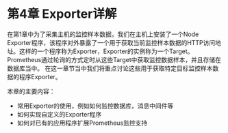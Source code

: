 # 第4章 Exporter详解

在第1章中为了采集主机的监控样本数据，我们在主机上安装了一个Node Exporter程序，该程序对外暴露了一个用于获取当前监控样本数据的HTTP访问地址。这样的一个程序称为Exporter，Exporter的实例称为一个Target。Prometheus通过轮询的方式定时从这些Target中获取监控数据样本，并且存储在数据库当中。 在这一章节当中我们将重点讨论这些用于获取特定目标监控样本数据的程序Exporter。

本章的主要内容：

* 常用Exporter的使用，例如如何监控数据库，消息中间件等
* 如何实现自定义的Exporter程序
* 如何对已有的应用程序扩展Prometheus监控支持

